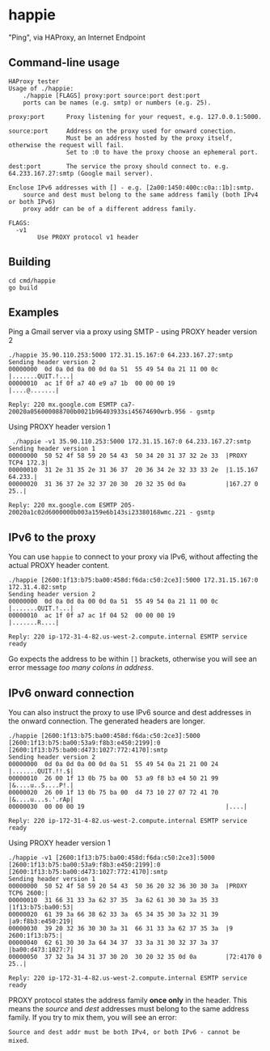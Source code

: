 # happie
"Ping", via HAProxy, an Internet Endpoint

## Command-line usage
```
HAProxy tester
Usage of ./happie:
    ./happie [FLAGS] proxy:port source:port dest:port
    ports can be names (e.g. smtp) or numbers (e.g. 25).

proxy:port      Proxy listening for your request, e.g. 127.0.0.1:5000.

source:port     Address on the proxy used for onward conection.
                Must be an address hosted by the proxy itself, otherwise the request will fail.
                Set to :0 to have the proxy choose an ephemeral port.

dest:port       The service the proxy should connect to. e.g. 64.233.167.27:smtp (Google mail server).

Enclose IPv6 addresses with [] - e.g. [2a00:1450:400c:c0a::1b]:smtp.
    source and dest must belong to the same address family (both IPv4 or both IPv6)
    proxy addr can be of a different address family.

FLAGS:
  -v1
        Use PROXY protocol v1 header
```

## Building
```
cd cmd/happie
go build
```

## Examples
Ping a Gmail server via a proxy using SMTP - using PROXY header version 2
```
./happie 35.90.110.253:5000 172.31.15.167:0 64.233.167.27:smtp
Sending header version 2
00000000  0d 0a 0d 0a 00 0d 0a 51  55 49 54 0a 21 11 00 0c  |.......QUIT.!...|
00000010  ac 1f 0f a7 40 e9 a7 1b  00 00 00 19              |....@.......|

Reply: 220 mx.google.com ESMTP ca7-20020a056000088700b0021b96403933si45674690wrb.956 - gsmtp
```

Using PROXY header version 1
```
 ./happie -v1 35.90.110.253:5000 172.31.15.167:0 64.233.167.27:smtp
Sending header version 1
00000000  50 52 4f 58 59 20 54 43  50 34 20 31 37 32 2e 33  |PROXY TCP4 172.3|
00000010  31 2e 31 35 2e 31 36 37  20 36 34 2e 32 33 33 2e  |1.15.167 64.233.|
00000020  31 36 37 2e 32 37 20 30  20 32 35 0d 0a           |167.27 0 25..|

Reply: 220 mx.google.com ESMTP 205-20020a1c02d6000000b003a159e6b143si23380168wmc.221 - gsmtp
```

## IPv6 to the proxy

You can use `happie` to connect to your proxy via IPv6, without affecting the actual PROXY header content.

```
./happie [2600:1f13:b75:ba00:458d:f6da:c50:2ce3]:5000 172.31.15.167:0 172.31.4.82:smtp
Sending header version 2
00000000  0d 0a 0d 0a 00 0d 0a 51  55 49 54 0a 21 11 00 0c  |.......QUIT.!...|
00000010  ac 1f 0f a7 ac 1f 04 52  00 00 00 19              |.......R....|

Reply: 220 ip-172-31-4-82.us-west-2.compute.internal ESMTP service ready
```

Go expects the address to be within `[]` brackets, otherwise you will see an error message _too many colons in address_.

## IPv6 onward connection

You can also instruct the proxy to use IPv6 source and dest addresses in the onward connection.  The generated headers are longer.

```
./happie [2600:1f13:b75:ba00:458d:f6da:c50:2ce3]:5000 [2600:1f13:b75:ba00:53a9:f8b3:e450:2199]:0 [2600:1f13:b75:ba00:d473:1027:772:4170]:smtp
Sending header version 2
00000000  0d 0a 0d 0a 00 0d 0a 51  55 49 54 0a 21 21 00 24  |.......QUIT.!!.$|
00000010  26 00 1f 13 0b 75 ba 00  53 a9 f8 b3 e4 50 21 99  |&....u..S....P!.|
00000020  26 00 1f 13 0b 75 ba 00  d4 73 10 27 07 72 41 70  |&....u...s.'.rAp|
00000030  00 00 00 19                                       |....|

Reply: 220 ip-172-31-4-82.us-west-2.compute.internal ESMTP service ready
```

Using PROXY header version 1
```
./happie -v1 [2600:1f13:b75:ba00:458d:f6da:c50:2ce3]:5000 [2600:1f13:b75:ba00:53a9:f8b3:e450:2199]:0 [2600:1f13:b75:ba00:d473:1027:772:4170]:smtp
Sending header version 1
00000000  50 52 4f 58 59 20 54 43  50 36 20 32 36 30 30 3a  |PROXY TCP6 2600:|
00000010  31 66 31 33 3a 62 37 35  3a 62 61 30 30 3a 35 33  |1f13:b75:ba00:53|
00000020  61 39 3a 66 38 62 33 3a  65 34 35 30 3a 32 31 39  |a9:f8b3:e450:219|
00000030  39 20 32 36 30 30 3a 31  66 31 33 3a 62 37 35 3a  |9 2600:1f13:b75:|
00000040  62 61 30 30 3a 64 34 37  33 3a 31 30 32 37 3a 37  |ba00:d473:1027:7|
00000050  37 32 3a 34 31 37 30 20  30 20 32 35 0d 0a        |72:4170 0 25..|

Reply: 220 ip-172-31-4-82.us-west-2.compute.internal ESMTP service ready
```

PROXY protocol states the address family **once only** in the header. This means the _source_ and _dest_ addresses must belong to the same address family. If you try to mix them, you will see an error:

 `Source and dest addr must be both IPv4, or both IPv6 - cannot be mixed`.
